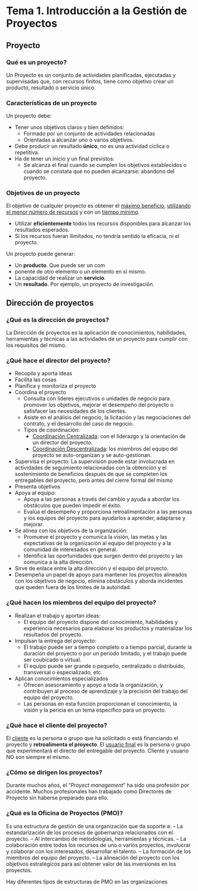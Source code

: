 # Tema 1. Introducción a la Gestión de Proyectos

## **Proyecto**

### Qué es un proyecto?

Un Proyecto es un conjunto de actividades planificadas, ejecutadas y supervisadas que, con recursos finitos, tiene como objetivo crear un producto, resultado o servicio único.

### Características de un proyecto

Un proyecto debe:

+ Tener unos objetivos claros y bien definidos:
  + Formado por un conjunto de actividades relacionadas
  + Orientadas a alcanzar uno o varios objetivos.
+ Debe producir un resultado **único**, no es una actividad cíclica o repetitiva.
+ Ha de tener un inicio y un final previstos:
  + Se alcanza el final cuando se cumplen los objetivos establecidos o cuando se constata que no pueden alcanzarse: abandono del proyecto.

### Objetivos de un proyecto

El objetivo de cualquier proyecto es obtener el <u>máximo beneficio</u>, <u>utilizando el menor número de recursos</u> y con un <u>tiempo mínimo</u>.

+ Utilizar **eficientemente** todos los recursos disponibles para alcanzar los resultados esperados.
+ Si los recursos fueran ilimitados, no tendría sentido la eficacia, ni el proyecto.

Un proyecto puede generar:

+ Un **producto**. Que puede ser un com
+ ponente de otro elemento o un elemento en sí mismo.
+ La capacidad de realizar un **servicio**.
+ Un **resultado**. Por ejemplo, un proyecto de investigación.

## Dirección de proyectos

### ¿Qué es la dirección de proyectos?

La Dirección de proyectos es la aplicación de conocimientos, habilidades, herramientas y técnicas a las actividades de un proyecto para cumplir con los requisitos del mismo.

### ¿Qué hace el director del proyecto?

+ Recopila y aporta ideas
+ Facilita las cosas
+ Planifica y monitoriza el proyecto
+ Coordina el proyecto
  + Consulta con líderes ejecutivos o unidades de negocio para promover los objetivos, mejorar el desempeño del proyecto o satisfacer las necesidades de los clientes.
  + Asiste en el análisis del negocio, la licitación y las negociaciones del contrato, y el desarrollo del caso de negocio.
  + Tipos de coordinación:
    + <u>Coordinación Centralizada</u>: con el liderazgo y la orientación de un director del proyecto.
    + <u>Coordinación Descentralizada</u>: los miembros del equipo del proyecto se auto-organizan y se auto-gestionan.
+ Supervisa el proyecto: La supervisión puede estar involucrada en actividades de seguimiento relacionadas con la obtención y el sostenimiento de beneficios después de que se completen los entregables del proyecto, pero antes del cierre formal del mismo
+ Presenta objetivos
+ Apoya al equipo:
  + Apoya a las personas a través del cambio y ayuda a abordar los obstáculos que pueden impedir el éxito.
  + Evalúa el desempeño y proporciona retroalimentación a las personas y los equipos del proyecto para ayudarlos a aprender, adaptarse y mejorar.
+ Se alinea con los objetivos de la organización:
  + Promueve el proyecto y comunica la visión, las metas y las expectativas de la organización al equipo del proyecto y a la comunidad de interesados en general.
  + Identifica las oportunidades que surgen dentro del proyecto y las comunica a la alta dirección.
+ Sirve de enlace entre la alta dirección y el equipo del proyecto.
+ Desempeña un papel de apoyo para mantener los proyectos alineados con los objetivos de negocio, elimina obstáculos y aborda incidentes que queden fuera de los límites de la autoridad.

### ¿Qué hacen los miembros del equipo del proyecto?

+ Realizan el trabajo y aportan ideas:
  + El equipo del proyecto dispone del conocimiento, habilidades y experiencia necesarios para elaborar los productos y materializar los resultados del proyecto.
+ Impulsan la entrega del proyecto:
  + El trabajo puede ser a tiempo completo o a tiempo parcial, durante la duración del proyecto o por un periodo limitado, y el trabajo puede ser coubicado o virtual.
  + El equipo puede ser grande o pequeño, centralizado o distribuido, transversal o especializado, etc.
+ Aplican conocimientos especializados
  + Ofrecen asesoramiento y apoyo a toda la organización, y contribuyen al proceso de aprendizaje y la precisión del trabajo del equipo del proyecto.
  + Las personas en esta función proporcionan el conocimiento, la visión y la pericia en un tema específico para un proyecto.

### ¿Qué hace el cliente del proyecto?

El <u>cliente</u> es la persona o grupo que ha solicitado o está financiando el proyecto y **retroalimenta el proyecto**. El <u>usuario final</u> es la persona o grupo que experimentará el directo del entregable del proyecto. Cliente y usuario NO son siempre el mismo.

### ¿Cómo se dirigen los proyectos?

Durante muchos años, el “_Proyect management_” ha sido una profesión por accidente. Muchos profesionales han trabajado como Directores de Proyecto sin haberse preparado para ello.

### ¿Qué es la Oficina de Proyectos (PMO)?

Es una estructura de gestión de una organización que da soporte a:
– La estandarización de los procesos de gobernanza relacionados con el proyecto.
– Al intercambio de metodologías, herramientas y técnicas.
– La colaboración entre todos los recursos de uno o varios proyectos, involucrar y colaborar con los interesados, desarrollar el talento.
– La formación de los miembros del equipo del proyecto.
– La alineación del proyecto con los objetivos estratégicos para así obtener valor de las inversiones en los proyectos.

Hay diferentes tipos de estructuras de PMO en las
organizaciones
